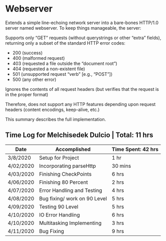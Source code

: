 # Webserver

Extends a simple line-echoing network server into a bare-bones HTTP/1.0 server named webserver. To keep things manageable, the server:

Supports only “GET” requests (without querystrings or other “extra” fields), returning only a subset of the standard HTTP error codes: 

* 200 (success)
* 400 (malformed request)
* 403 (requested a file outside the “document root”)
* 404 (requested a non-existent file)
* 501 (unsupported request “verb” [e.g., “POST”])
* 500 (any other error)

Ignores the contents of all request headers (but verifies that the request is in the proper format)

Therefore, does not support any HTTP features depending upon request headers (content encodings, keep-alive, etc.)

This summary describes the full implementation.

## Time Log for Melchisedek Dulcio | Total: 11 hrs

| Date | Accomplished | Time Spent: 42 hrs |
|---|---|---|
| 3/8/2020 | Setup for Project | 1 hr |
| 4/02/2020 | Incorporating parseHttp | 30 mins |
| 4/03/2020 | Finishing CheckPoints | 6 hrs |
| 4/06/2020 | Finishing 80 Percent | 2 hrs |
| 4/07/2020 | Error Handling and Testing | 4 hrs |
| 4/08/2020 | Bug fixing/ work on 90 Level | 5 hrs |
| 4/09/2020 | Testing 90 Level | 5 hrs |
| 4/10/2020 | IO Error Handling | 6 hrs |
| 4/10/2020 | Multitasking Implementing | 3 hrs |
| 4/11/2020 | Bug Fixing | 9 hrs |
